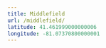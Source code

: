 ```yaml
---
title: Middlefield
url: /middlefield/
latitude: 41.461999000000006
longitude: -81.07370800000001
---
```


